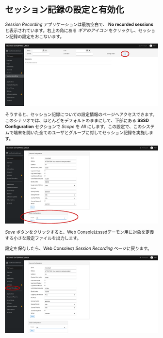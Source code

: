 # セッション記録の設定と有効化

*Session Recording* アプリケーションは最初空白で、 __No recorded sessions__ と表示されています。右上の角にある *ギアのアイコン* をクリックし、セッション記録の設定をおこないます。

![Session Recording Homepage](./assets/session-recording-initial.png)

そうすると、セッション記録についての設定情報のページへアクセスできます。このシナリオでは、ほとんどをデフォルトのままにして、下部にある __SSSD Configuration__ セクションで *Scope* を *All* にします。この設定で、このシステムで端末を開いた全てのユーザとグループに対してセッション記録を実施します。

![Session Recording Configuration](./assets/all-scope-selected.png)

*Save* ボタンをクリックすると、Web Consoleはsssdデーモン用に対象を定義する小さな設定ファイルを出力します。

設定を保存したら、Web Consoleの *Session Recording* ページに戻ります。

![Return to Session Recording Homepage](./assets/return-main-session-page.png)

